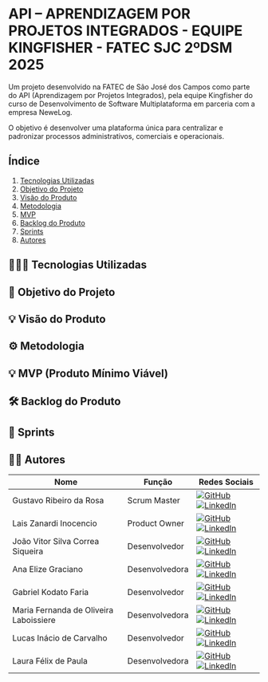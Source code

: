# **API – APRENDIZAGEM POR PROJETOS INTEGRADOS - EQUIPE KINGFISHER - FATEC SJC 2ºDSM 2025**

Um projeto desenvolvido na FATEC de São José dos Campos como parte do API (Aprendizagem por Projetos Integrados), pela equipe Kingfisher do curso de Desenvolvimento de Software Multiplataforma em parceria com a empresa NeweLog.

O objetivo é desenvolver uma plataforma única para centralizar e padronizar processos
administrativos, comerciais e operacionais.

## Índice
1. [Tecnologias Utilizadas](#-tecnologias-utilizadas)
2. [Objetivo do Projeto](#-objetivo-do-projeto)
3. [Visão do Produto](#visao)
4. [Metodologia](#metodologia)
5. [MVP](#mvp)
6. [Backlog do Produto](#backlog)
7. [Sprints](#-sprints)
8. [Autores](#-autores)

## 👨🏻‍💻 Tecnologias Utilizadas


## 🎯 Objetivo do Projeto


## 💡 Visão do Produto <a id="visao"></a>


## ⚙️ Metodologia <a id="metodologia"></a>


## 💡 MVP (Produto Mínimo Viável)


## 🛠️ Backlog do Produto <a id="backlog"></a>


## 📅 Sprints



## 👨‍💻 Autores

| Nome      | Função          | Redes Sociais |
|-----------|-----------------|---------------|
| Gustavo Ribeiro da Rosa | Scrum Master | <a href="https://github.com/gustasvos"><img src="https://img.shields.io/badge/GitHub-181717?style=flat&logo=github&logoColor=white" alt="GitHub"></a> <a href="https://www.linkedin.com/in/gustavo-rosa-46a251180/"><img src="https://img.shields.io/badge/LinkedIn-0077B5?style=flat&logo=linkedin&logoColor=white" alt="LinkedIn"></a> |
| Lais Zanardi Inocencio | Product Owner | <a href="https://github.com/lais-zanardi"><img src="https://img.shields.io/badge/GitHub-181717?style=flat&logo=github&logoColor=white" alt="GitHub"></a> <a href="https://www.linkedin.com/in/lais-zanardi-inocencio/"><img src="https://img.shields.io/badge/LinkedIn-0077B5?style=flat&logo=linkedin&logoColor=white" alt="LinkedIn"></a> |
| João Vitor Silva Correa Siqueira | Desenvolvedor  | <a href="https://github.com/kakashinho"><img src="https://img.shields.io/badge/GitHub-181717?style=flat&logo=github&logoColor=white" alt="GitHub"></a> <a href="https://www.linkedin.com/in/joao-vitor-siqueira-a2a2a3227/"><img src="https://img.shields.io/badge/LinkedIn-0077B5?style=flat&logo=linkedin&logoColor=white" alt="LinkedIn"></a> |
| Ana Elize Graciano | Desenvolvedora | <a href="https://github.com/Ane-Graciano"><img src="https://img.shields.io/badge/GitHub-181717?style=flat&logo=github&logoColor=white" alt="GitHub"></a> <a href="https://www.linkedin.com/in/ana-elize-graciano-107448359/"><img src="https://img.shields.io/badge/LinkedIn-0077B5?style=flat&logo=linkedin&logoColor=white" alt="LinkedIn"></a> |
| Gabriel Kodato Faria | Desenvolvedor | <a href="https://github.com/Kodatoo"><img src="https://img.shields.io/badge/GitHub-181717?style=flat&logo=github&logoColor=white" alt="GitHub"></a> <a href="https://www.linkedin.com/in/gabriel-kodato-b745742b8/"><img src="https://img.shields.io/badge/LinkedIn-0077B5?style=flat&logo=linkedin&logoColor=white" alt="LinkedIn"></a> |
| Maria Fernanda de Oliveira Laboissiere | Desenvolvedora | <a href="https://github.com/mariaflbss"><img src="https://img.shields.io/badge/GitHub-181717?style=flat&logo=github&logoColor=white" alt="GitHub"></a> <a href="https://www.linkedin.com/in/maria-fernanda-laboissiere-25362b353/"><img src="https://img.shields.io/badge/LinkedIn-0077B5?style=flat&logo=linkedin&logoColor=white" alt="LinkedIn"></a> |
| Lucas Inácio de Carvalho | Desenvolvedor | <a href="https://github.com/Lukitta013 "><img src="https://img.shields.io/badge/GitHub-181717?style=flat&logo=github&logoColor=white" alt="GitHub"></a> <a href="https://www.linkedin.com/in/lucas-in%C3%A1cio-6aa3ba29a/"><img src="https://img.shields.io/badge/LinkedIn-0077B5?style=flat&logo=linkedin&logoColor=white" alt="LinkedIn"></a> |
| Laura Félix de Paula | Desenvolvedora | <a href="https://github.com/lauraflx "><img src="https://img.shields.io/badge/GitHub-181717?style=flat&logo=github&logoColor=white" alt="GitHub"></a> <a href="https://www.linkedin.com/in/laura-f-382985351/"><img src="https://img.shields.io/badge/LinkedIn-0077B5?style=flat&logo=linkedin&logoColor=white" alt="LinkedIn"></a> |
